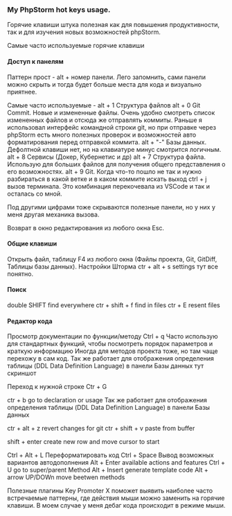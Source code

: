 ### My PhpStorm hot keys usage.

Горячие клавиши штука полезная как для повышения продуктивности, так и для изучения новых возможностей phpStorm.

Самые часто используемые горячие клавиши

#### Доступ к панелям
Паттерн прост - alt + номер панели. 
Лего запомнить, сами панели можно скрыть и тогда будет больше места для кода и визуально приятнее.

Самые часто используемые -
alt + 1 Структура файлов
alt + 0 Git Commit. Новые и измененные файлы. Очень удобно смотреть список измененных файлов и отсюда же отправлять коммиты.
Раньше я использовал интерфейс командной строки git, но при отправке через phpStorm 
есть много полезных проверок и возможностей авто форматирования перед отправкой коммита.
alt + "-" Базы данных. Дефолтной клавиши нет, но на клавиатуре минус смотрится логичным.
alt + 8 Сервисы (Докер, Кубернетис и др)
alt + 7 Структура файла. Использую для больших файлов для получения общего представления о его возможностях.
alt + 9 Git. Когда что-то пошло не так и нужно разбираться в какой ветке и в каком коммите искать выход
ctrl + j вызов терминала. Это комбинация перекочевала из VSCode и так и осталась со мной.

Под другими цифрами тоже скрываются полезные панели, но у них у меня другая механика вызова.

Возврат в окно редактирования из любого окна Esc.


#### Общие клавиши
Открыть файл, таблицу F4 из любого окна (Файлы проекта, Git, GitDiff, Таблицы базы данных).
Настройки Шторма ctr + alt + s settings тут все понятно.

#### Поиск
double SHIFT find everywhere
ctr + shift + f find in files
ctr + E resent files

#### Редактор кода

Просмотр документации по функции/методу
Ctrl + q
Часто использую для стандартных функций, чтобы посмотреть порядок параметров и краткую информацию
Иногда для методов проекта тоже, но там чаще перехожу в сам код.
Так же работает для отображения определения таблицы (DDL Data Definition Language) в панели Базы данных
тут скриншот

Переход к нужной строке
Ctr + G


ctr + b go to declaration or usage
Так же работает для отображения определения таблицы (DDL Data Definition Language) в панели Базы данных

ctr + alt + z revert changes for git
ctr + shift + v paste from buffer

shift + enter create new row and move cursor to start

Ctrl + Alt + L Переформатировать код
Ctrl + Space    Вывод возможных вариантов автодополнения
Alt + Enter available actions and features
Ctrl + U go to super/parent Method
Alt + Insert generate template code
Alt + arrow UP/DOWn move beetwen methods


Полезные плагины
Key Promoter X поможет выявить наиболее часто встречаемые паттерны, где действия мыши можно заменить на горячие клавиши.
В моем случае у меня дебаг кода происходит в режиме мыши.